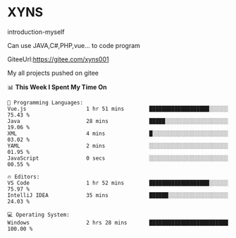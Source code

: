 # XYNS
introduction-myself

Can use JAVA,C#,PHP,vue... to code program

GiteeUrl:https://gitee.com/xyns001

My all projects pushed on gitee

<!--START_SECTION:waka-->
📊 **This Week I Spent My Time On** 

```text
💬 Programming Languages: 
Vue.js                   1 hr 51 mins        ███████████████████░░░░░░   75.43 % 
Java                     28 mins             █████░░░░░░░░░░░░░░░░░░░░   19.06 % 
XML                      4 mins              █░░░░░░░░░░░░░░░░░░░░░░░░   03.02 % 
YAML                     2 mins              ░░░░░░░░░░░░░░░░░░░░░░░░░   01.95 % 
JavaScript               0 secs              ░░░░░░░░░░░░░░░░░░░░░░░░░   00.55 % 

🔥 Editors: 
VS Code                  1 hr 52 mins        ███████████████████░░░░░░   75.97 % 
IntelliJ IDEA            35 mins             ██████░░░░░░░░░░░░░░░░░░░   24.03 % 

💻 Operating System: 
Windows                  2 hrs 28 mins       █████████████████████████   100.00 % 
```


<!--END_SECTION:waka-->
